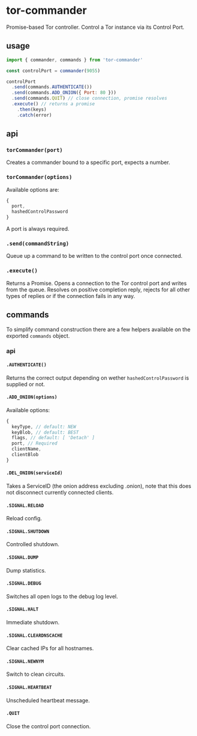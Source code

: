 # tor-commander

Promise-based Tor controller. Control a Tor instance via its Control Port.

## usage

```javascript
import { commander, commands } from 'tor-commander'

const controlPort = commander(9055)

controlPort
  .send(commands.AUTHENTICATE())
  .send(commands.ADD_ONION({ Port: 80 }))
  .send(commands.QUIT) // close connection, promise resolves
  .execute() // returns a promise
    .then(keys)
    .catch(error)
```

## api

### `torCommander(port)`

Creates a commander bound to a specific port, expects a number.

### `torCommander(options)`

Available options are:

```javascript
{
  port,
  hashedControlPassword
}
```

A port is always required.

### `.send(commandString)`

Queue up a command to be written to the control port once connected.

### `.execute()`

Returns a Promise. Opens a connection to the Tor control port and writes from the queue. Resolves on positive completion reply, rejects for all other types of replies or if the connection fails in any way.

## commands

To simplify command construction there are a few helpers available on the exported `commands` object.

### api

#### `.AUTHENTICATE()`

Returns the correct output depending on wether `hashedControlPassword` is supplied or not.

#### `.ADD_ONION(options)`

Available options:

```javascript
{
  keyType, // default: NEW
  keyBlob, // default: BEST
  flags, // default: [ 'Detach' ]
  port, // Required
  clientName,
  clientBlob
}
```

#### `.DEL_ONION(serviceId)`

Takes a ServiceID (the onion address excluding .onion), note that this does not disconnect currently connected clients.

#### `.SIGNAL.RELOAD`

Reload config.

#### `.SIGNAL.SHUTDOWN`

Controlled shutdown.

#### `.SIGNAL.DUMP`

Dump statistics.

#### `.SIGNAL.DEBUG`

Switches all open logs to the debug log level.

#### `.SIGNAL.HALT`

Immediate shutdown.

#### `.SIGNAL.CLEARDNSCACHE`

Clear cached IPs for all hostnames.

#### `.SIGNAL.NEWNYM`

Switch to clean circuits.

#### `.SIGNAL.HEARTBEAT`

Unscheduled heartbeat message.

#### `.QUIT`

Close the control port connection.
